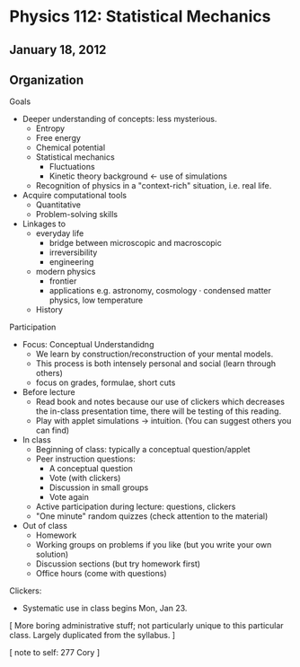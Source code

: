 Physics 112: Statistical Mechanics
==================================
January 18, 2012
----------------

Organization
-----------
Goals
 * Deeper understanding of concepts: less mysterious.
   + Entropy
   + Free energy
   + Chemical potential
   + Statistical mechanics
	  - Fluctuations
	  - Kinetic theory background ← use of simulations
   + Recognition of physics in a "context-rich" situation, i.e. real life.
 * Acquire computational tools
   + Quantitative
   + Problem-solving skills
 * Linkages to
   + everyday life
	 - bridge between microscopic and macroscopic
	 - irreversibility
	 - engineering
   + modern physics
	 - frontier
	 - applications e.g. astronomy, cosmology
	   · condensed matter physics, low temperature
   + History

Participation
 * Focus: Conceptual Understandidng
   + We learn by construction/reconstruction of your mental models.
   + This process is both intensely personal and social (learn through others)
   + focus on grades, formulae, short cuts
 * Before lecture
   + Read book and notes because our use of clickers which decreases
	 the in-class presentation time, there will be testing of this
	 reading.
   + Play with applet simulations → intuition. (You can suggest others
	 you can find)
* In class
  + Beginning of class: typically a conceptual question/applet
  + Peer instruction questions:
	- A conceptual question
	- Vote (with clickers)
	- Discussion in small groups
	- Vote again
  + Active participation during lecture: questions, clickers
  + "One minute" random quizzes (check attention to the material)
* Out of class
  + Homework
  + Working groups on problems if you like (but you write your own
	solution)
  + Discussion sections (but try homework first)
  + Office hours (come with questions)

Clickers:
* Systematic use in class begins Mon, Jan 23.

[ More boring administrative stuff; not particularly unique to this
  particular class. Largely duplicated from the syllabus. ]

[ note to self: 277 Cory ]

